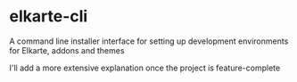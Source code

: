 # elkarte-cli
A command line installer interface for setting up development environments for Elkarte, addons and themes

I'll add a more extensive explanation once the project is feature-complete
